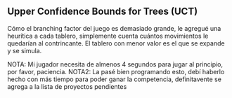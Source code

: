 ## Upper Confidence Bounds for Trees (UCT)

Cómo el branching factor del juego es demasiado grande, le agregué una heurítica a cada tablero, simplemente 
cuenta cuántos movimientos le quedarían al contrincante. El tablero con menor valor es el que se expande y se simula.

NOTA: Mi jugador necesita de almenos 4 segundos para jugar al principio, por favor, paciencia.
NOTA2: La pasé bien programando esto, debí haberlo hecho con más tiempo para poder ganar la competencia, definitavente se agrega
a la lista de proyectos pendientes

